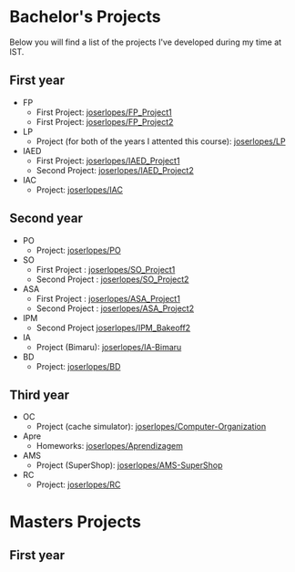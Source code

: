 # Bachelor's Projects

Below you will find a list of the projects I've developed during my time at IST.

## First year

- FP
  - First Project: [joserlopes/FP_Project1](https://github.com/joserlopes/FP_Project1)
  - First Project: [joserlopes/FP_Project2](https://github.com/joserlopes/FP_Project2)
- LP
  - Project (for both of the years I attented this course): [joserlopes/LP](https://github.com/joserlopes/LP)
- IAED
  - First Project: [joserlopes/IAED_Project1](https://github.com/joserlopes/IAED_Project1)
  - Second Project: [joserlopes/IAED_Project2](https://github.com/joserlopes/IAED_Project2)
- IAC
  - Project: [joserlopes/IAC](https://github.com/joserlopes/IAC)

## Second year

- PO
  - Project: [joserlopes/PO](https://github.com/joserlopes/PO)
- SO
  - First Project : [joserlopes/SO_Project1](https://github.com/joserlopes/SO_Project1)
  - Second Project : [joserlopes/SO_Project2](https://github.com/joserlopes/SO_Project2)
- ASA
  - First Project : [joserlopes/ASA_Project1](https://github.com/joserlopes/ASA_Project1)
  - Second Project : [joserlopes/ASA_Project2](https://github.com/joserlopes/ASA_Project2)
- IPM
  - Second Project [joserlopes/IPM_Bakeoff2](https://github.com/joserlopes/IPM_Bakeoff2)
- IA
  - Project (Bimaru): [joserlopes/IA-Bimaru](https://github.com/joserlopes/IA-Bimaru)
- BD
  - Project: [joserlopes/BD](https://github.com/joserlopes/BD)

## Third year

- OC
  - Project (cache simulator): [joserlopes/Computer-Organization](https://github.com/joserlopes/Computer-Organization)
- Apre
  - Homeworks: [joserlopes/Aprendizagem](https://github.com/joserlopes/Aprendizagem)
- AMS
  - Project (SuperShop): [joserlopes/AMS-SuperShop](https://github.com/joserlopes/AMS-SuperShop)
- RC
  - Project: [joserlopes/RC](https://github.com/joserlopes/RC)

# Masters Projects

## First year

